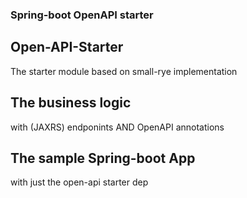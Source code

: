 ### Spring-boot OpenAPI starter

## Open-API-Starter
The starter module
based on small-rye implementation

## The business logic
with (JAXRS) endponints AND OpenAPI annotations

## The sample Spring-boot App
with just the open-api starter dep